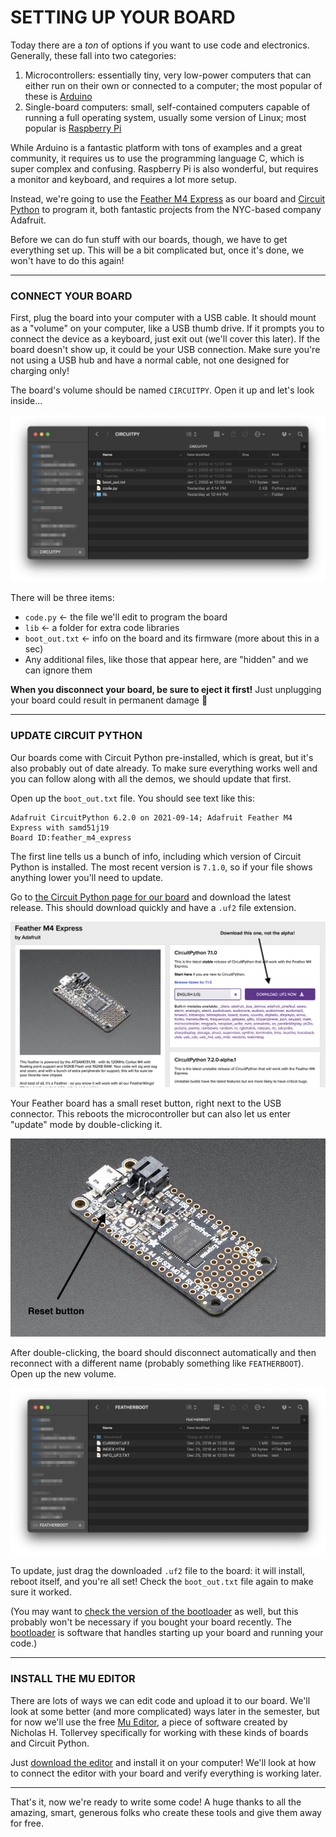 # SETTING UP YOUR BOARD
Today there are a *ton* of options if you want to use code and electronics. Generally, these fall into two categories:

1. Microcontrollers: essentially tiny, very low-power computers that can either run on their own or connected to a computer; the most popular of these is [Arduino](https://www.arduino.cc/)  
2. Single-board computers: small, self-contained computers capable of running a full operating system, usually some version of Linux; most popular is [Raspberry Pi](https://www.raspberrypi.org/)  

While Arduino is a fantastic platform with tons of examples and a great community, it requires us to use the programming language C, which is super complex and confusing. Raspberry Pi is also wonderful, but requires a monitor and keyboard, and requires a lot more setup.

Instead, we're going to use the [Feather M4 Express](https://www.adafruit.com/product/3857) as our board and [Circuit Python](https://circuitpython.org/) to program it, both fantastic projects from the NYC-based company Adafruit.

Before we can do fun stuff with our boards, though, we have to get everything set up. This will be a bit complicated but, once it's done, we won't have to do this again!

***

### CONNECT YOUR BOARD  
First, plug the board into your computer with a USB cable. It should mount as a "volume" on your computer, like a USB thumb drive. If it prompts you to connect the device as a keyboard, just exit out (we'll cover this later). If the board doesn't show up, it could be your USB connection. Make sure you're not using a USB hub and have a normal cable, not one designed for charging only!

The board's volume should be named `CIRCUITPY`. Open it up and let's look inside...

![](Images/SettingUpYourBoard/CircuitPyVolume.png)

There will be three items:  
* `code.py` &larr; the file we'll edit to program the board  
* `lib` &larr; a folder for extra code libraries  
* `boot_out.txt` &larr; info on the board and its firmware (more about this in a sec)  
* Any additional files, like those that appear here, are "hidden" and we can ignore them  

**When you disconnect your board, be sure to eject it first!** Just unplugging your board could result in permanent damage 🤬

***

### UPDATE CIRCUIT PYTHON  
Our boards come with Circuit Python pre-installed, which is great, but it's also probably out of date already. To make sure everything works well and you can follow along with all the demos, we should update that first.

Open up the `boot_out.txt` file. You should see text like this:  

    Adafruit CircuitPython 6.2.0 on 2021-09-14; Adafruit Feather M4 Express with samd51j19
    Board ID:feather_m4_express

The first line tells us a bunch of info, including which version of Circuit Python is installed. The most recent version is `7.1.0`, so if your file shows anything lower you'll need to update.

Go to [the Circuit Python page for our board](https://circuitpython.org/board/feather_m4_express) and download the latest release. This should download quickly and have a `.uf2` file extension.

![](Images/SettingUpYourBoard/CircuitPythonDownloadPage.png)

Your Feather board has a small reset button, right next to the USB connector. This reboots the microcontroller but can also let us enter "update" mode by double-clicking it.

![](Images/SettingUpYourBoard/FeatherM4ExpressResetButton.jpg)

After double-clicking, the board should disconnect automatically and then reconnect with a different name (probably something like `FEATHERBOOT`). Open up the new volume.

![](Images/SettingUpYourBoard/UpdateVolume.png)

To update, just drag the downloaded `.uf2` file to the board: it will install, reboot itself, and you're all set! Check the `boot_out.txt` file again to make sure it worked.

(You may want to [check the version of the bootloader](https://learn.adafruit.com/adafruit-feather-m4-express-atsamd51/update-the-uf2-bootloader) as well, but this probably won't be necessary if you bought your board recently. The [bootloader](https://en.wikipedia.org/wiki/Bootloader) is software that handles starting up your board and running your code.)

***

### INSTALL THE MU EDITOR  
There are lots of ways we can edit code and upload it to our board. We'll look at some better (and more complicated) ways later in the semester, but for now we'll use the free [Mu Editor](https://codewith.mu/), a piece of software created by Nicholas H. Tollervey specifically for working with these kinds of boards and Circuit Python. 

Just [download the editor](https://codewith.mu/en/download) and install it on your computer! We'll look at how to connect the editor with your board and verify everything is working later.

***

That's it, now we're ready to write some code! A huge thanks to all the amazing, smart, generous folks who create these tools and give them away for free.

